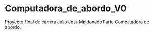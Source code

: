 # Computadora_de_abordo_V0
Proyecto Final de carrera Julio José Maldonado
Parte Computadora de abordo.

